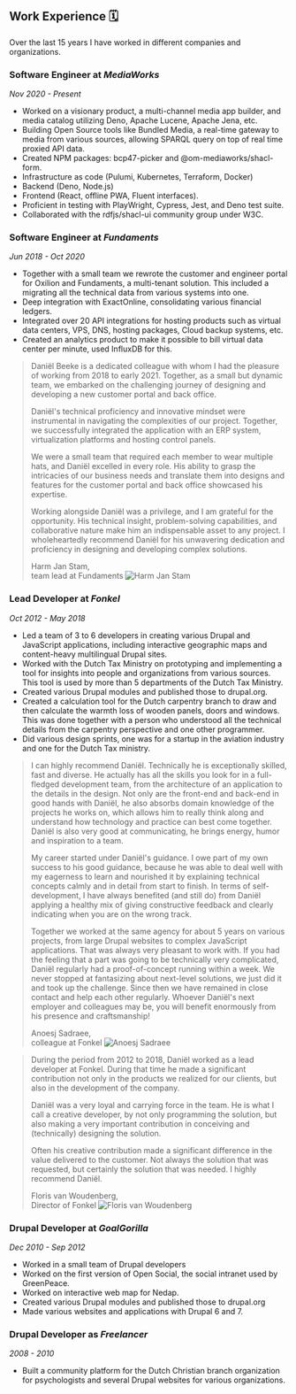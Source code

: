 Work Experience 🗓️
---------------

Over the last 15 years I have worked in different companies and organizations.

<div class="timeline">

<div class="details"><div class="summary">

### Software Engineer at _MediaWorks_

*Nov 2020 - Present*

</div>

-   Worked on a visionary product, a multi-channel media app builder, and media catalog utilizing Deno, Apache Lucene, Apache Jena, etc.
-   Building Open Source tools like Bundled Media, a real-time gateway to media from various sources, allowing SPARQL query on top of real time proxied API data.
-   Created NPM packages: bcp47-picker and @om-mediaworks/shacl-form.
-   Infrastructure as code (Pulumi, Kubernetes, Terraform, Docker)
-   Backend (Deno, Node.js)
-   Frontend (React, offline PWA, Fluent interfaces).
-   Proficient in testing with PlayWright, Cypress, Jest, and Deno test suite.
-   Collaborated with the rdfjs/shacl-ui community group under W3C.


</div>

<div class="details"><div class="summary">

### Software Engineer at _Fundaments_

*Jun 2018 - Oct 2020*

</div>


-   Together with a small team we rewrote the customer and engineer portal for Oxilion and Fundaments, a multi-tenant solution. This included a migrating all the technical data from various systems into one. 
-   Deep integration with ExactOnline, consolidating various financial ledgers.
-   Integrated over 20 API integrations for hosting products such as virtual data centers, VPS, DNS, hosting packages, Cloud backup systems, etc.
-   Created an analytics product to make it possible to bill virtual data center per minute, used InfluxDB for this.

> Daniël Beeke is a dedicated colleague with whom I had the pleasure of working from 2018 to
early 2021. Together, as a small but dynamic team, we embarked on the challenging journey of
designing and developing a new customer portal and back office.
>
> Daniël's technical proficiency and innovative mindset were instrumental in navigating the
complexities of our project. Together, we successfully integrated the application with an ERP
system, virtualization platforms and hosting control panels.
>
> We were a small team that required each member to wear multiple hats, and Daniël excelled in
every role. His ability to grasp the intricacies of our business needs and translate them into
designs and features for the customer portal and back office showcased his expertise.
>
> Working alongside Daniël was a privilege, and I am grateful for the opportunity. His technical
insight, problem-solving capabilities, and collaborative nature make him an indispensable asset
to any project. I wholeheartedly recommend Daniël for his unwavering dedication and
proficiency in designing and developing complex solutions.
>
> Harm Jan Stam, <br />team lead at Fundaments ![Harm Jan Stam](/harmjan.jpeg)

</div>

<div class="details"><div class="summary">

### Lead Developer at _Fonkel_

*Oct 2012 - May 2018*

</div>

-   Led a team of 3 to 6 developers in creating various Drupal and JavaScript applications, including interactive geographic maps and content-heavy multilingual Drupal sites.
-   Worked with the Dutch Tax Ministry on prototyping and implementing a tool for insights into people and organizations from various sources. This tool is used by more than 5 departments of the Dutch Tax Ministry.
- Created various Drupal modules and published those to drupal.org.
- Created a calculation tool for the Dutch carpentry branch to draw and then calculate the warmth loss of wooden panels, doors and windows. This was done together with a person who understood all the technical details from the carpentry perspective and one other programmer.
- Did various design sprints, one was for a startup in the aviation industry and one for the Dutch Tax ministry.

> I can highly recommend Daniël. Technically he is exceptionally skilled, fast and diverse. He actually has all the skills you look for in a full-fledged development team, from the architecture of an application to the details in the design. Not only are the front-end and back-end in good hands with Daniël, he also absorbs domain knowledge of the projects he works on, which allows him to really think along and understand how technology and practice can best come together. Daniël is also very good at communicating, he brings energy, humor and inspiration to a team.
>
> My career started under Daniël's guidance. I owe part of my own success to his good guidance, because he was able to deal well with my eagerness to learn and nourished it by explaining technical concepts calmly and in detail from start to finish. In terms of self-development, I have always benefited (and still do) from Daniël applying a healthy mix of giving constructive feedback and clearly indicating when you are on the wrong track.
>
> Together we worked at the same agency for about 5 years on various projects, from large Drupal websites to complex JavaScript applications. That was always very pleasant to work with. If you had the feeling that a part was going to be technically very complicated, Daniël regularly had a proof-of-concept running within a week. We never stopped at fantasizing about next-level solutions, we just did it and took up the challenge. Since then we have remained in close contact and help each other regularly. Whoever Daniël's next employer and colleagues may be, you will benefit enormously from his presence and craftsmanship!
>
> Anoesj Sadraee, <br />colleague at Fonkel ![Anoesj Sadraee](/anoesj.jpeg)

> During the period from 2012 to 2018, Daniël worked as a lead developer at Fonkel. During that time he made a significant contribution not only in the products we realized for our clients, but also in the development of the company. 
> 
> Daniël was a very loyal and carrying force in the team. He is what I call a creative developer, by not only programming the solution, but also making a very important contribution in conceiving and (technically) designing the solution. 
> 
> Often his creative contribution made a significant difference in the value delivered to the customer. Not always the solution that was requested, but certainly the solution that was needed. I highly recommend Daniël.
>
> Floris van Woudenberg, <br />Director of Fonkel ![Floris van Woudenberg](/floris.jpeg)


</div>

<div class="details"><div class="summary">

### Drupal Developer at _GoalGorilla_

*Dec 2010 - Sep 2012*

</div>

- Worked in a small team of Drupal developers
- Worked on the first version of Open Social, the social intranet used by GreenPeace.
- Worked on interactive web map for Nedap.
- Created various Drupal modules and published those to drupal.org
- Made various websites and applications with Drupal 6 and 7.

</div>

<div class="details"><div class="summary">

### Drupal Developer as _Freelancer_

*2008 - 2010*

</div>


-   Built a community platform for the Dutch Christian branch organization for psychologists and several Drupal websites for various organizations.

</div>

</div>